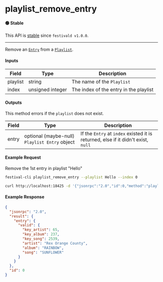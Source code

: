 # playlist_remove_entry

#### 🟢 Stable
This API is [stable](/api-stability/marker.md) since `festivald v1.0.0`.

---

Remove an [`Entry`](/common-objects/playlist.md) from a [`Playlist`](/common-objects/playlist.md).

#### Inputs
| Field    | Type             | Description |
|----------|------------------|-------------|
| playlist | string           | The name of the `Playlist`
| index    | unsigned integer | The index of the entry in the playlist

#### Outputs
This method errors if the `playlist` does not exist.

| Field | Type                                          | Description |
|-------|-----------------------------------------------|-------------|
| entry | optional (maybe-null) `Playlist Entry` object | If the `Entry` at `index` existed it is returned, else if it didn't exist, `null`

#### Example Request
Remove the 1st entry in playlist "Hello"
```bash
festival-cli playlist_remove_entry --playlist Hello --index 0 
```
```bash
curl http://localhost:18425 -d '{"jsonrpc":"2.0","id":0,"method":"playlist_remove_entry","params":{"playlist":"Hello","index":0}}'
```

#### Example Response
```json
{
  "jsonrpc": "2.0",
  "result": {
    "entry": {
      "valid": {
        "key_artist": 65,
        "key_album": 237,
        "key_song": 2539,
        "artist": "Rex Orange County",
        "album": "RAINBOW",
        "song": "SUNFLOWER"
      }
    }
  },
  "id": 0
}
```
